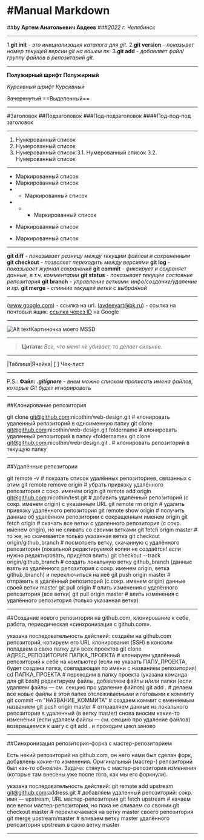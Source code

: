 #Manual Markdown 
====================================
##**by Артем Анатольевич Авдеев**
###*2022 г. Челябинск*

---
1.**git init** - *это инициализация каталога для git.*
2.**git version** *- показывет номер текущей версии git на вашем пк.*
3.**git add**  - *добавляет файл/группу файлов в репозитарий git.*

---
**Полужирный шрифт**
__Полужирный__

*Курсивный шрифт*
_Курсивный_

~~Зачеркнутый~~
==Выделенный==

---
#Заголовок
##Подзаголовок
###Под-подзаголовок
####Под-под-под заголовок

---
1. Нумерованный список
2. Нумерованный список
3. Нумерованный список
3.1. Нумерованный список
3.2. Нумерованный список

---
* Маркированный список
* Маркированный список
* * Маркированный список
* * * Маркированный список
  
- Маркированный список
+ Маркированный список

---
**git diff** - *показывает разницу между текущим файлом и сохраненным*
**git checkout** - *позволяет переходить между версиями*
**git log** - *показывает журнал сохранений*
**git commit** - *фиксирует и сохраняет данные, в т.ч. комментарии*
**git status** - *показывает текущее состояние репозитария*
**git branch** - *управление ветками: инфо/создание/удаление и пр.*
**git merge** - *слияние текущей ветки с выбранной*

---
(www.google.com) - ссылка на url.
(avdeevart@bk.ru) - ссылка на почтовый ящик.
[ссылка через ID](www.google.com) на Google

---
![Alt text](2023-500-4.jpg_640x640.jpg)Картиночка моего MSSD

---
>**Цитата:** *Все, что меня не убивает, то делает сильнее.*

---
|Таблица|Ячейка|
[ ] Чек-лист

---

P.S.:
**Файл: _.gitignore_** - *внем можно списком прописать имена файлов, которые Git будет игнорировать*

---

##Клонирование репозитория

git clone git@github.com:nicothin/web-design.git # клонировать удаленный репозиторий в одноименную папку
git clone git@github.com:nicothin/web-design.git foldername # клонировать удаленный репозиторий в папку «foldername»
git clone git@github.com:nicothin/web-design.git . # клонировать репозиторий в текущую папку

---

##Удалённые репозитории

git remote -v # показать список удалённых репозиториев, связанных с этим
git remote remove origin # убрать привязку удалённого репозитория с сокр. именем origin
git remote add origin git@github.com:nicothin/test.git # добавить удалённый репозиторий (с сокр. именем origin) с указанным URL
git remote rm origin # удалить привязку удалённого репозитория
git remote show origin # получить данные об удалённом репозитории с сокращенным именем origin
git fetch origin # скачать все ветки с удаленного репозитория (с сокр. именем origin), но не сливать со своими ветками
git fetch origin master # то же, но скачивается только указанная ветка
git checkout origin/github_branch # посмотреть ветку, скачанную с удалённого репозитория (локальной редактируемой копии не создаётся! если нужно редактировать, придётся влить)
git checkout --track origin/github_branch # создать локальную ветку github_branch (данные взять из удалённого репозитория с сокр. именем origin, ветка github_branch) и переключиться на неё
git push origin master # отправить в удалённый репозиторий (с сокр. именем origin) данные своей ветки master
git pull origin # влить изменения с удалённого репозитория (все ветки)
git pull origin master # влить изменения с удалённого репозитория (только указанная ветка)

---

##Создание нового репозитория на github.com, клонирование к себе, работа, периодическая «синхронизация с github.com».

указана последовательность действий:
создаём на github.com репозиторий, копируем его URL клонирования (SSH)
в консоли попадаем в свою папку для всех проектов
git clone АДРЕС_РЕПОЗИТОРИЯ ПАПКА_ПРОЕКТА # клонируем удалённый репозиторий к себе на компьютер (если не указать ПАПУ_ПРОЕКТА, будет создана папка, совпадающая по имени с названием репозитория)
cd ПАПКА_ПРОЕКТА # переходим в папку проекта (указана команда для git bash)
редактируем файлы, добавляем файлы и/или папки (если удаляем файлы — см. секцию про удаление файлов)
git add . # делаем все новые файлы в этой папке отслеживаемыми и готовыми к коммиту
git commit -m "НАЗВАНИЕ_КОММИТА" # создаем коммит с вменяемым названием
git push origin master # отправляем данные из локального репозитория в удаленный (в ветку master)
снова вносим какие-то изменения (если удаляем файлы — см. секцию про удаление файлов)
возвращаемся к шагу с git add . и проходим цикл заново

---

##Синхронизация репозитория-форка с мастер-репозиторием

Есть некий репозиторий на github.com, он него нами был сделан форк, добавлены какие-то изменения. Оригинальный (мастер-) репозиторий был как-то обновлён. Задача: стянуть с мастер-репозитория изменения (которые там внесены уже после того, как мы его форкнули).

 указана последовательность действий:
git remote add upstream git@github.com:address.git # добавляем удаленный репозиторий: сокр. имя — upstream, URL мастер-репозитория
git fetch upstream # качаем все ветки мастер-репозитория, но пока не сливаем со своими
git checkout master # переключаемся на ветку master своего репозитория
git merge upstream/master # вливаем ветку master удалённого репозитория upstream в свою ветку master

---
